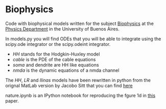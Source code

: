 Biophysics
==========
Code with biophysical models written for the subject [Biophysics](http://materias.df.uba.ar/biofisa2014c2/) at the [Physics Department](http://df.uba.ar/) in the University of Buenos Aires. 

In models.py you will find ODEs that you will be able to integrate using the scipy.ode integrator or the scipy.odeint integrator.
* *HH* stands for the Hodgkin-Huxley model
* *cable* is the PDE of the cable equations
* *soma* and dendrite are HH like equations
* *nmda* is the dynamic equations of a nmda channel

The *HH*, *LR* and *llinas* models have been rewritten in python from the orignal MatLab version by Jacobo Sitt that you can find [here](http://materias.df.uba.ar/biofisa2014c2/guias/)

nature.ipynb is an IPython notebook for reproducing the fgure 1d in [this](http://www.nature.com/nature/journal/v464/n7293/full/nature08947.html) paper.  
